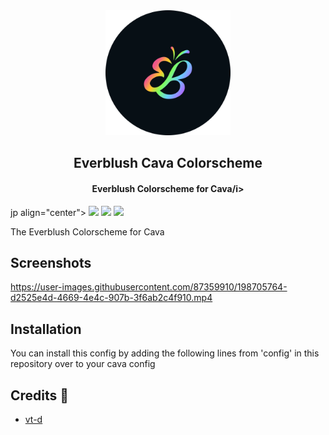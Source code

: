 <div align="center">
<img src="https://github.com/Everblush/assets/blob/main/logo.png?raw=true" height="200px" width="200px">
</div>

<h2 align="center">Everblush Cava Colorscheme</h2>
<p>
<h4 align="center" <i>Everblush Colorscheme for Cava/i></h4>
</p>

 jp align="center">
<img src="https://img.shields.io/github/stars/Everblush/cava?color=e5c76b&labelColor=22292b&style=for-the-badge">
<img src="https://img.shields.io/static/v1?label=license&message=MIT&color=8ccf7e&labelColor=22292b&style=for-the-badge">
<img src="https://img.shields.io/github/forks/Everblush/cava?color=e74c4c&labelColor=1b2224&style=for-the-badge">
</p>

The Everblush Colorscheme for Cava

## Screenshots

https://user-images.githubusercontent.com/87359910/198705764-d2525e4d-4669-4e4c-907b-3f6ab2c4f910.mp4

## Installation

You can install this config by adding the following lines from 'config' in this repository over to your cava config

## Credits 💝
- [vt-d](https://github.com/vt-d)
